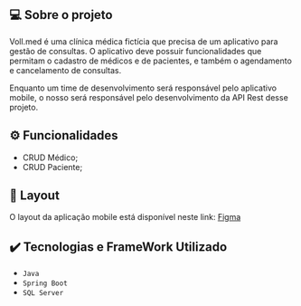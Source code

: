 ## 💻 Sobre o projeto

Voll.med é uma clínica médica fictícia que precisa de um aplicativo para gestão de consultas. O aplicativo deve possuir funcionalidades que permitam o cadastro de médicos e de pacientes, e também o agendamento e cancelamento de consultas.

Enquanto um time de desenvolvimento será responsável pelo aplicativo mobile, o nosso será responsável pelo desenvolvimento da API Rest desse projeto.

## ⚙️ Funcionalidades
- CRUD Médico;
- CRUD Paciente;

## 🎨 Layout
 O layout da aplicação mobile está disponível neste link: <a href="https://www.figma.com/file/N4CgpJqsg7gjbKuDmra3EV/Voll.med" >Figma</a>

## ✔️ Tecnologias e FrameWork Utilizado
- ``Java``
- ``Spring Boot``
- ``SQL Server``
